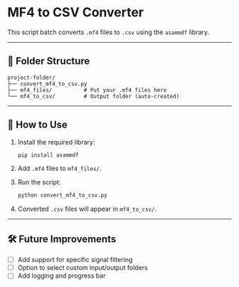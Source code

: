 # MF4 to CSV Converter

This script batch converts `.mf4` files to `.csv` using the `asammdf` library.

---

## 📂 Folder Structure

```
project-folder/
├── convert_mf4_to_csv.py
├── mf4_files/          # Put your .mf4 files here
└── mf4_to_csv/         # Output folder (auto-created)
```

---

## 🚀 How to Use

1. Install the required library:
   ```bash
   pip install asammdf
   ```

2. Add `.mf4` files to `mf4_files/`.

3. Run the script:
   ```bash
   python convert_mf4_to_csv.py
   ```

4. Converted `.csv` files will appear in `mf4_to_csv/`.

---

## 🛠️ Future Improvements

- [ ] Add support for specific signal filtering
- [ ] Option to select custom input/output folders
- [ ] Add logging and progress bar

